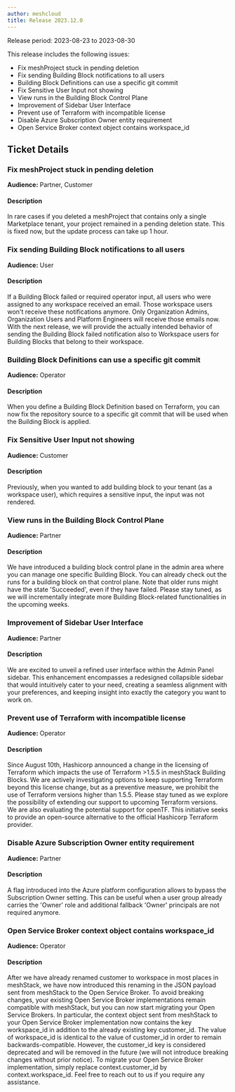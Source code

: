 ```yaml
---
author: meshcloud
title: Release 2023.12.0
---
```


Release period: 2023-08-23 to 2023-08-30

This release includes the following issues:
* Fix meshProject stuck in pending deletion
* Fix sending Building Block notifications to all users
* Building Block Definitions can use a specific git commit
* Fix Sensitive User Input not showing
* View runs in the Building Block Control Plane
* Improvement of Sidebar User Interface
* Prevent use of Terraform with incompatible license
* Disable Azure Subscription Owner entity requirement
* Open Service Broker context object contains workspace_id
<!--truncate-->

## Ticket Details
### Fix meshProject stuck in pending deletion
**Audience:** Partner, Customer<br>

#### Description
In rare cases if you deleted a meshProject that contains only a single Marketplace tenant, 
your project remained in a pending deletion state. This is fixed now, but the update process can take up 1 hour.

### Fix sending Building Block notifications to all users
**Audience:** User<br>

#### Description
If a Building Block failed or required operator input, all users who were assigned to any workspace
received an email. Those workspace users won't receive these notifications anymore. Only Organization Admins,
Organization Users and Platform Engineers will receive those emails now.
With the next release, we will provide the actually intended behavior of sending the Building Block failed
notification also to Workspace users for Building Blocks that belong to their workspace.

### Building Block Definitions can use a specific git commit
**Audience:** Operator<br>

#### Description
When you define a Building Block Definition based on Terraform, you can now fix
the repository source to a specific git commit that will be used when
the Building Block is applied.

### Fix Sensitive User Input not showing
**Audience:** Customer<br>

#### Description
Previously, when you wanted to add building block to your tenant (as a workspace user), which requires a sensitive input, the input was not rendered.

### View runs in the Building Block Control Plane
**Audience:** Partner<br>

#### Description
We have introduced a building block control plane in the admin area where you can manage one specific Building Block.
You can already check out the runs for a building block on that control plane. Note that older runs might have the state 'Succeeded',
even if they have failed.
Please stay tuned, as we will incrementally integrate more Building Block-related functionalities in the upcoming weeks.

### Improvement of Sidebar User Interface
**Audience:** Partner<br>

#### Description
We are excited to unveil a refined user interface within the Admin Panel sidebar. This enhancement encompasses a
redesigned collapsible sidebar that would intuitively cater to your need, creating a seamless alignment with your 
preferences, and keeping insight into exactly the category you want to work on.

### Prevent use of Terraform with incompatible license
**Audience:** Operator<br>

#### Description
Since August 10th, Hashicorp announced a change in the licensing of Terraform which impacts
the use of Terraform >1.5.5 in meshStack Building Blocks. We are actively investigating options to keep
supporting Terraform beyond this license change, but as a preventive measure, we prohibit the
use of Terraform versions higher than 1.5.5.
Please stay tuned as we explore the possibility of extending our support to upcoming Terraform versions.
We are also evaluating the potential support for openTF. This initiative seeks to provide an
open-source alternative to the official Hashicorp Terraform provider.

### Disable Azure Subscription Owner entity requirement
**Audience:** Partner<br>

#### Description
A flag introduced into the Azure platform configuration allows
to bypass the Subscription Owner setting. This can be useful when a user
group already carries the 'Owner' role and additional fallback 'Owner' 
principals are not required anymore.

### Open Service Broker context object contains workspace_id
**Audience:** Operator<br>

#### Description
After we have already renamed customer to workspace in most places in
meshStack, we have now introduced this renaming in the JSON payload sent from
meshStack to the Open Service Broker. To avoid breaking changes, your existing
Open Service Broker implementations remain compatible with meshStack, but you can
now start migrating your Open Service Brokers.
In particular, the context object sent from meshStack to your Open Service
Broker implementation now contains the key workspace_id in addition to the
already existing key customer_id. The value of workspace_id is identical to
the value of customer_id in order to remain backwards-compatible. However, the
customer_id key is considered deprecated and will be removed in the
future (we will not introduce breaking changes without prior
notice). To migrate your Open Service Broker implementation, simply replace
context.customer_id by context.workspace_id. Feel free to reach out to us if
you require any assistance.

